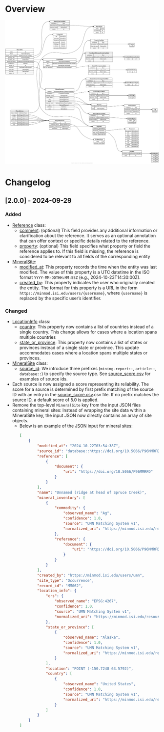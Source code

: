 # Overview

![KG ontology summary](./er_diagram.png)

# Changelog

## [2.0.0] - 2024-09-29

### Added

- [Reference](https://minmod.isi.edu/ontology/Reference) class:
    + [comment](https://minmod.isi.edu/ontology/comment): (optional) This field provides any additional information or clarification about the reference. It serves as an optional annotation that can offer context or specific details related to the reference.
    + [property](https://minmod.isi.edu/ontology/property): (optional) This field specifies what property or field the reference applies to. If this field is missing, the reference is considered to be relevant to all fields of the corresponding entity
- [MineralSite](https://minmod.isi.edu/ontology/MineralSite):
    + [modified_at](https://minmod.isi.edu/ontology/modified_at): This property records the time when the entity was last modified. The value of this property is a UTC datetime in the ISO format `YYYY-MM-DDTHH:MM:SSZ` (e.g., 2024-10-23T14:30:00Z).
    + [created_by](https://minmod.isi.edu/ontology/created_by): This property indicates the user who originally created the entity. The format for this property is a URL in the form `https://minmod.isi.edu/users/{username}`, where `{username}` is replaced by the specific user’s identifier.

### Changed

- [LocationInfo](https://minmod.isi.edu/ontology/LocationInfo) class:
    + [country](https://minmod.isi.edu/ontology/country):  This property now contains a list of countries instead of a single country. This change allows for cases where a location spans multiple countries
    + [state_or_province](https://minmod.isi.edu/ontology/state_or_province): This property now contains a list of states or provinces instead of a single state or province. This update accommodates cases where a location spans multiple states or provinces.
- [MineralSite](https://minmod.isi.edu/ontology/MineralSite) class:
    + [source_id](https://minmod.isi.edu/ontology/source_id): We introduce three prefixes (`mining-report::`, `article::`, `database::`) to specify the source type. See [source_score.csv](https://github.com/DARPA-CRITICALMAAS/ta2-minmod-data/blob/main/data/entities/source_score.csv) for examples of source ids.
- Each source is now assigned a score representing its reliability. The score for a source is determined by first prefix matching of the source ID with an entry in the [source_score.csv](https://github.com/DARPA-CRITICALMAAS/ta2-minmod-data/blob/main/data/entities/source_score.csv).csv file. If no prefix matches the source ID, a default score of 5.0 is applied.
- Remove the top-level `MineralSite` key from the input JSON files containing mineral sites: Instead of wrapping the site data within a MineralSite key, the input JSON now directly contains an array of site objects.
    + Below is an example of the JSON input for mineral sites:
        ```json
        [
            {
                "modified_at": "2024-10-22T03:54:38Z",
                "source_id": "database::https://doi.org/10.5066/P96MMRFD",
                "reference": [
                    {
                        "document": {
                            "uri": "https://doi.org/10.5066/P96MMRFD"
                        }
                    }
                ],
                "name": "Unnamed (ridge at head of Spruce Creek)",
                "mineral_inventory": [
                    {
                        "commodity": {
                            "observed_name": "Ag",
                            "confidence": 1.0,
                            "source": "UMN Matching System v1",
                            "normalized_uri": "https://minmod.isi.edu/resource/Q585"
                        },
                        "reference": {
                            "document": {
                                "uri": "https://doi.org/10.5066/P96MMRFD"
                            }
                        }
                    }
                ],
                "created_by": "https://minmod.isi.edu/users/umn",
                "site_type": "Occurrence",
                "record_id": "MM062",
                "location_info": {
                    "crs": {
                        "observed_name": "EPSG:4267",
                        "confidence": 1.0,
                        "source": "UMN Matching System v1",
                        "normalized_uri": "https://minmod.isi.edu/resource/Q702"
                    },
                    "state_or_province": [
                        {
                            "observed_name": "Alaska",
                            "confidence": 1.0,
                            "source": "UMN Matching System v1",
                            "normalized_uri": "https://minmod.isi.edu/resource/Q6840"
                        }
                    ],
                    "location": "POINT (-150.7248 63.5792)",
                    "country": [
                        {
                            "observed_name": "United States",
                            "confidence": 1.0,
                            "source": "UMN Matching System v1",
                            "normalized_uri": "https://minmod.isi.edu/resource/Q1235"
                        }
                    ]
                }
            }
        ]
        ```